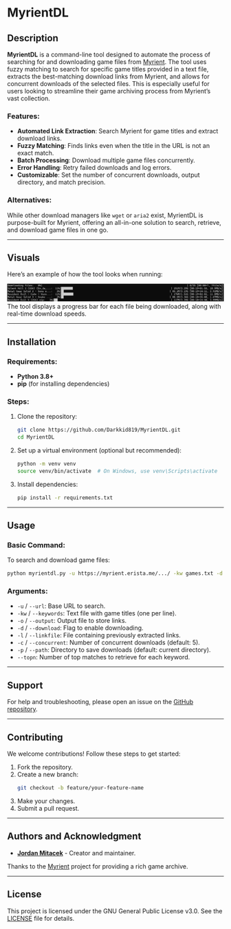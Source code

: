 # MyrientDL

## Description
**MyrientDL** is a command-line tool designed to automate the process of searching for and downloading game files from [Myrient](https://myrient.erista.me/). The tool uses fuzzy matching to search for specific game titles provided in a text file, extracts the best-matching download links from Myrient, and allows for concurrent downloads of the selected files. This is especially useful for users looking to streamline their game archiving process from Myrient’s vast collection.

### Features:
- **Automated Link Extraction**: Search Myrient for game titles and extract download links.
- **Fuzzy Matching**: Finds links even when the title in the URL is not an exact match.
- **Batch Processing**: Download multiple game files concurrently.
- **Error Handling**: Retry failed downloads and log errors.
- **Customizable**: Set the number of concurrent downloads, output directory, and match precision.

### Alternatives:
While other download managers like `wget` or `aria2` exist, MyrientDL is purpose-built for Myrient, offering an all-in-one solution to search, retrieve, and download game files in one go.

---

## Visuals
Here’s an example of how the tool looks when running:

![Example](./demo.png)  
The tool displays a progress bar for each file being downloaded, along with real-time download speeds.

---

## Installation

### Requirements:
- **Python 3.8+**
- **pip** (for installing dependencies)

### Steps:
1. Clone the repository:
   ```bash
   git clone https://github.com/Darkkid819/MyrientDL.git
   cd MyrientDL
   ```
2. Set up a virtual environment (optional but recommended):
   ```bash
   python -m venv venv
   source venv/bin/activate  # On Windows, use venv\Scripts\activate
   ```
3. Install dependencies:
   ```bash
   pip install -r requirements.txt
   ```

---

## Usage

### Basic Command:
To search and download game files:
```bash
python myrientdl.py -u https://myrient.erista.me/.../ -kw games.txt -d -l links.txt -c 5 -p ~/Downloads
```

### Arguments:
- `-u` / `--url`: Base URL to search.
- `-kw` / `--keywords`: Text file with game titles (one per line).
- `-o` / `--output`: Output file to store links.
- `-d` / `--download`: Flag to enable downloading.
- `-l` / `--linkfile`: File containing previously extracted links.
- `-c` / `--concurrent`: Number of concurrent downloads (default: 5).
- `-p` / `--path`: Directory to save downloads (default: current directory).
- `--topn`: Number of top matches to retrieve for each keyword.

---

## Support
For help and troubleshooting, please open an issue on the [GitHub repository](https://github.com/Darkkid819/MyrientDL/issues).

---

## Contributing
We welcome contributions! Follow these steps to get started:
1. Fork the repository.
2. Create a new branch:
   ```bash
   git checkout -b feature/your-feature-name
   ```
3. Make your changes.
4. Submit a pull request.

---

## Authors and Acknowledgment
- **[Jordan Mitacek](https://github.com/Darkkid819)** - Creator and maintainer.

Thanks to the [Myrient](https://myrient.erista.me/) project for providing a rich game archive.

---

## License
This project is licensed under the GNU General Public License v3.0. See the [LICENSE](LICENSE) file for details.